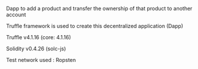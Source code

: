 Dapp to add a product and transfer the ownership of that product to another account

Truffle framework is used to create this decentralized application (Dapp)

Truffle v4.1.16 (core: 4.1.16)

Solidity v0.4.26 (solc-js)

Test network used : Ropsten
